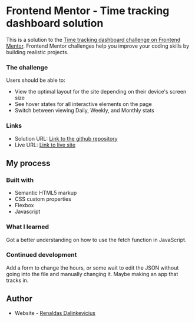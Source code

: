 # Frontend Mentor - Time tracking dashboard solution

This is a solution to the [Time tracking dashboard challenge on Frontend Mentor](https://www.frontendmentor.io/challenges/time-tracking-dashboard-UIQ7167Jw). Frontend Mentor challenges help you improve your coding skills by building realistic projects. 

### The challenge

Users should be able to:

- View the optimal layout for the site depending on their device's screen size
- See hover states for all interactive elements on the page
- Switch between viewing Daily, Weekly, and Monthly stats

### Links

- Solution URL: [Link to the github repository](https://github.com/KodeRenaldas/Time-tracking-dashboard)
- Live URL: [Link to live site](https://koderenaldas.github.io/Time-tracking-dashboard/)

## My process

### Built with

- Semantic HTML5 markup
- CSS custom properties
- Flexbox
- Javascript

### What I learned

Got a better understanding on how to use the fetch function in JavaScript.

### Continued development

Add a form to change the hours, or some wait to edit the JSON without going into the file and manually changing it.
Maybe making an app that tracks in.

## Author

- Website - [Renaldas Dalinkevicius](https://koderenaldas.github.io/KodeRenaldas/)
